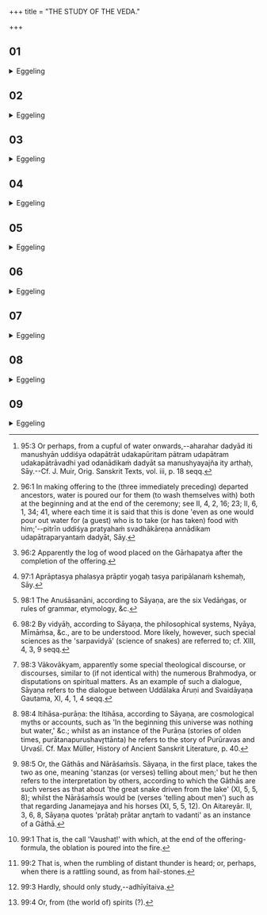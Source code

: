 +++
title = "THE STUDY OF THE VEDA."

+++


##  01
<details><summary>Eggeling</summary>

1. There are five great sacrifices, and they, indeed, are great sacrificial sessions,--to wit, the sacrifice to beings, the sacrifice to men, the sacrifice to the Fathers, the sacrifice to the gods, and the sacrifice to the Brahman.
</details>

##  02
<details><summary>Eggeling</summary>

2. Day by day one should offer an oblation to beings: thus he performs that sacrifice to beings. Day by day one should offer (presents to guests) up to the cupful of water [^egg_310]: thus he performs that

[^egg_310]: 95:3 Or perhaps, from a cupful of water onwards,--aharahar dadyād  iti manushyān uddiśya odapātrāt udakapūritam pātram udapātram udakapātrāvadhi yad odanādikaṁ dadyāt sa manushyayajña ity arthaḥ, Sāy.--Cf. J. Muir, Orig. Sanskrit Texts, vol. iii, p. 18 seqq.

sacrifice to men. Day by day one should offer with Svadhā up to the cupful of water [^egg_311]: thus he performs that sacrifice to the Fathers. Day by day one should perform with Svāhā up to the log of firewood [^egg_312]: thus he performs that sacrifice to the gods.

[^egg_311]: 96:1 In making offering to the (three immediately preceding) departed ancestors, water is poured our for them (to wash themselves with) both at the beginning and at the end of the ceremony; see II, 4, 2, 16; 23; II, 6, 1, 34; 41, where each time it is said that this is done 'even as one would pour out water for (a guest) who is to take (or has taken) food with him;'--pitrīn uddiśya pratyahaṁ svadhākāreṇa annādikam udapātraparyantaṁ dadyāt, Sāy.

[^egg_312]: 96:2 Apparently the log of wood placed on the Gārhapatya after the completion of the offering.
</details>

##  03
<details><summary>Eggeling</summary>

3. Then as to the sacrifice to the Brahman. The sacrifice to the Brahman is one's own (daily) study (of the Veda). The juhū-spoon of this same sacrifice to the Brahman is speech, its upabhr̥t the mind, its dhruvā the eye, its sruva mental power, its purificatory bath truth, its conclusion heaven. And, verily, however great the world he gains by giving away (to the priests) this earth replete with wealth, thrice that and more--an imperishable world does he gain, whosoever, knowing this, studies day by day his lesson (of the Veda): therefore let him study his daily lesson.
</details>

##  04
<details><summary>Eggeling</summary>

4. Verily, the R̥k-texts are milk-offerings to the gods; and whosoever, knowing this, studies day by day the R̥k-texts for his lesson, thereby satisfies the gods with milk-offerings; and, being satisfied, they satisfy him by (granting him) security of

possession [^egg_313], by life-breath, by seed, by his whole self, and by all auspicious blessings; and rivers of ghee and rivers of honey flow for his (departed) Fathers, as their accustomed draughts.

[^egg_313]: 97:1 Aprāptasya phalasya prāptir yogaḥ tasya paripālanaṁ kshemaḥ, Sāy.
</details>

##  05
<details><summary>Eggeling</summary>

5. And, verily, the Yajus-texts are ghee-offerings to the gods; and whosoever, knowing this, studies day by day the Yajus-texts for his lesson thereby satisfies the gods with ghee-offerings; and, being satisfied, they satisfy him by security of possession, by life-breath, by seed, by his whole self, and by all auspicious blessings; and rivers of ghee and rivers of honey flow for his Fathers, as their accustomed draughts.
</details>

##  06
<details><summary>Eggeling</summary>

6. And, verily, the Sāman-texts are Soma-offerings to the gods; and whosoever, knowing this, studies day by day the Sāman-texts for his lesson thereby satisfies the gods with Soma-offerings; and, being satisfied, they satisfy him by security of possession, by life-breath, by seed, by his whole self, and by all auspicious blessings; and rivers of ghee and rivers of honey flow for his Fathers, as their accustomed draughts.
</details>

##  07
<details><summary>Eggeling</summary>

7. And, verily, the (texts of the) Atharvāṅgiras are fat-offerings to the gods; and whosoever, knowing this, studies day by day the (texts of the) Atharvāṅgiras for his lesson, satisfies the gods with fat-offerings; and, being satisfied, they satisfy him by security of possession, by life-breath, by seed, by his whole self, and by all auspicious blessings; and rivers of ghee and rivers of honey flow for his Fathers, as their accustomed draughts.
</details>

##  08
<details><summary>Eggeling</summary>

8. And, verily, the precepts [^egg_314], the sciences [^egg_315], the dialogue [^egg_316], the traditional myths and legends [^egg_317], and the Nārāśaṁsī Gāthās [^egg_318] are honey-offerings to the gods; and whosoever, knowing this, studies day by day the precepts, the sciences, the dialogue, the traditional myths and legends, and the Nārāśaṁsī Gāthās, for his lesson, satisfies the gods with honey-offerings; and, being satisfied, they satisfy him by (granting him) security of possession, by life-breath, by seed, by his whole self, and by all auspicious blessings; and rivers of ghee and rivers of honey flow for his Fathers, as their accustomed draughts.

[^egg_314]: 98:1 The Anuśāsanāni, according to Sāyaṇa, are the six Vedāṅgas, or rules of grammar, etymology, &c.

[^egg_315]: 98:2 By vidyāḥ, according to Sāyaṇa, the philosophical systems, Nyāya, Mīmāṁsa, &c., are to be understood. More likely, however, such special sciences as the 'sarpavidyā' (science of snakes) are referred to; cf. XIII, 4, 3, 9 seqq.

[^egg_316]: 98:3 Vākovākyam, apparently some special theological discourse, or discourses, similar to (if not identical with) the numerous Brahmodya, or disputations on spiritual matters. As an example of such a dialogue, Sāyaṇa refers to the dialogue between Uddālaka Āruṇi and Svaidāyaṇa Gautama, XI, 4, 1, 4 seqq.

[^egg_317]: 98:4 Itihāsa-purāṇa: the Itihāsa, according to Sāyaṇa, are cosmological myths or accounts, such as 'In the beginning this universe was nothing but water,' &c.; whilst as an instance of the Purāṇa (stories of olden times, purātanapurushavr̥ttānta) he refers to the story of Purūravas and Urvaśī. Cf. Max Müller, History of Ancient Sanskrit Literature, p. 40.

[^egg_318]: 98:5 Or, the Gāthās and Nārāśaṁsīs. Sāyaṇa, in the first place, takes the two as one, meaning 'stanzas (or verses) telling about men;' but he then refers to the interpretation by others, according to which the Gāthās are such verses as that about 'the great snake driven from the lake' (XI, 5, 5, 8); whilst the Nārāśaṁsīs would be (verses 'telling about men') such as that regarding Janamejaya and his horses (XI, 5, 5, 12). On Aitareyār. II, 3, 6, 8, Sāyaṇa quotes 'prātaḥ prātar anr̥taṁ to vadanti' as an instance of a Gāthā.
</details>

##  09
<details><summary>Eggeling</summary>

9. Now, for this, sacrifice to the Brahman there are four Vashaṭ-calls [^egg_319],--to wit, when the wind blows, when it lightens, when it thunders, and when it rumbles [^egg_320] whence he who knows this should certainly study [^egg_321] when the wind is blowing, and when it lightens, or thunders, or rumbles, so as not to lose his Vashaṭ-calls; and verily he is freed from recurring death, and attains to community of nature (or, being) with the Brahman. And should he be altogether unable (to study), let him at least read a single divine word; and thus he is not shut out from beings [^egg_322].

[^egg_319]: 99:1 That is, the call 'Vaushaṭ!' with which, at the end of the offering-formula, the oblation is poured into the fire.

[^egg_320]: 99:2 That is, when the rumbling of distant thunder is heard; or, perhaps, when there is a rattling sound, as from hail-stones.

[^egg_321]: 99:3 Hardly, should only study,--adhīyītaiva.

[^egg_322]: 99:4 Or, from (the world of) spirits (?).
</details>
